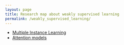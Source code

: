 ```yaml
---
layout: page
title: Research map about weakly supervised learning
permalink: /weakly_supervised_learning/
---
```



* [Multiple Instance Learning](/multi_instance_learning/)
* [Attention models](/attention_model/)